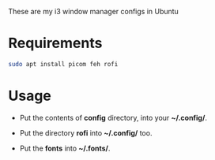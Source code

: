 These are my i3 window manager configs in Ubuntu

# Requirements

```bash
sudo apt install picom feh rofi
```

# Usage

- Put the contents of **config** directory, into your **~/.config/**.

- Put the directory **rofi** into **~/.config/** too.

- Put the **fonts** into **~/.fonts/**.

